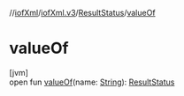 //[iofXml](../../../index.md)/[iofXml.v3](../index.md)/[ResultStatus](index.md)/[valueOf](value-of.md)

# valueOf

[jvm]\
open fun [valueOf](value-of.md)(name: [String](https://docs.oracle.com/javase/8/docs/api/java/lang/String.html)): [ResultStatus](index.md)
